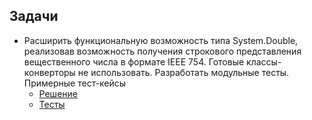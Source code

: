 ## Задачи
- Расширить функциональную возможность типа System.Double, реализовав возможность получения строкового представления вещественного числа в формате IEEE 754. Готовые классы-конверторы не использовать. Разработать модульные тесты. Примерные тест-кейсы
  - [Решение](https://github.com/valerycadovic/NET.S.2018.Chadovich.04/blob/master/NET.S.2018.Chadovich.04/Day4/DoubleHelper.cs)
  - [Тесты](https://github.com/valerycadovic/NET.S.2018.Chadovich.04/blob/master/NET.S.2018.Chadovich.04/Day4.Tests/DoubleHelper_Tests.cs)
